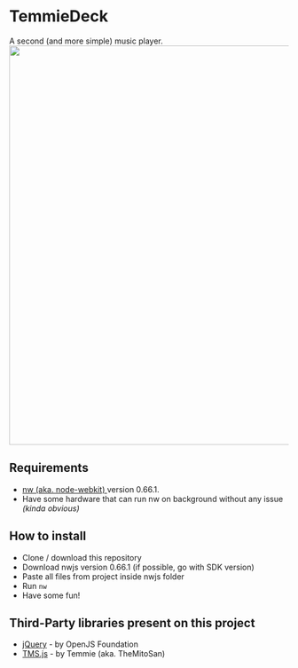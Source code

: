# TemmieDeck
A second (and more simple) music player.
<img src="https://pbs.twimg.com/media/FZCsL3PWQAI7j8O?format=jpg&name=large" width="720">

## Requirements
- <a href="https://nwjs.io/">nw (aka. node-webkit) </a> version 0.66.1.
- Have some hardware that can run nw on background without any issue <i>(kinda obvious)</i>

## How to install
- Clone / download this repository
- Download nwjs version 0.66.1 (if possible, go with SDK version)
- Paste all files from project inside nwjs folder
- Run <code>nw</code>
- Have some fun!

## Third-Party libraries present on this project
- <a href="https://jquery.com/">jQuery</a> - by OpenJS Foundation
- <a href="https://github.com/themitosan/TMS.js">TMS.js</a> - by Temmie (aka. TheMitoSan)
